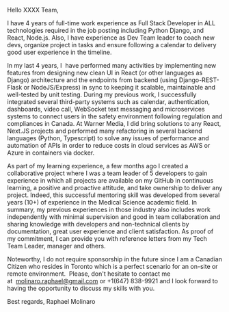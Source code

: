 
Hello XXXX Team,

I have 4 years of full-time work experience as Full Stack Developer in ALL technologies required in the job posting including Python Django, and React, Node.js. Also, I have experience as Dev Team leader to coach new devs, organize project in tasks and ensure following a calendar to delivery good user experience in the timeline.

In my last 4 years, I  have performed many activities by implementing new features from designing new clean UI in React (or other languages as Django) architecture and the endpoints from backend (using Django-REST-Flask or NodeJS/Express) in sync to keeping it scalable, maintainable and well-tested by unit testing. During my previous work, I successfully integrated several third-party systems such as calendar, authentication, dashboards, video call, WebSocket text messaging and microservices systems to connect users in the safety environment following regulation and compliances in Canada. At Warner Media, I did bring solutions to any React, Next.JS projects and performed many refactoring in several backend languages (Python, Typescript) to solve any issues of performance and automation of APIs in order to reduce costs in cloud services as AWS or Azure in containers via docker.

As part of my learning experience, a few months ago I created a collaborative project where I was a team leader of 5 developers to gain experience in which all projects are available on my GitHub in continuous learning, a positive and proactive attitude, and take ownership to deliver any project. Indeed, this successful mentoring skill was developed from several years (10+) of experience in the Medical Science academic field. In summary, my previous experiences in those industry also includes work independently with minimal supervision and good in team collaboration and sharing knowledge with developers and non-technical clients by documentation, great user experience and client satisfaction. As proof of my commitment, I can provide you with reference letters from my Tech Team Leader, manager and others.  
  
Noteworthy, I do not require sponsorship in the future since I am a Canadian Citizen who resides in Toronto which is a perfect scenario for an on-site or remote environment.  Please, don't hesitate to contact me at  [molinaro.raphael@gmail.com](molinaro.raphael@gmail.com) or +1(647) 838-9921 and I look forward to having the opportunity to discuss my skills with you.


Best regards,
Raphael Molinaro